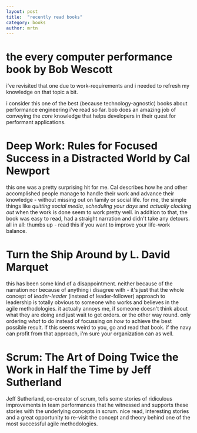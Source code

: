 ```yaml
---
layout: post
title:  "recently read books"
category: books
author: mrtn
---
```


# the every computer performance book by Bob Wescott

i've revisited that one due to work-requirements and i needed to refresh my knowledge on that topic a bit. 

i consider this one of the best (because technology-agnostic) books about performance engineering i've read so far. bob does an amazing job of conveying the *core* knowledge that helps developers in their quest for performant applications. 

# Deep Work: Rules for Focused Success in a Distracted World by Cal Newport 

this one was a pretty surprising hit for me. Cal describes how he and other accomplished people manage to handle their work and advance their knowledge - without missing out on family or social life. for me, the simple things like _quitting social media_, _scheduling your days_ and _actually clocking out_ when the work is done seem to work pretty well. in addition to that, the book was easy to read, had a straight narration and didn't take any detours. all in all: thumbs up - read this if you want to improve your life-work balance.  

# Turn the Ship Around by L. David Marquet

this has been some kind of a disappointment. neither because of the narration nor because of anything i disagree with - it's just that the whole concept of _leader-leader_ (instead of leader-follower) approach to leadership is totally obvious to someone who works and believes in the agile methodologies. it actually annoys me, if someone doesn't think about what they are doing and just wait to get orders. or the other way round. only ordering *what* to do instead of focussing on *how* to achieve the best possible result. if this seems weird to you, go and read that book. if the navy can profit from that approach, i'm sure your organization can as well.

# Scrum: The Art of Doing Twice the Work in Half the Time by Jeff Sutherland

Jeff Sutherland, co-creator of scrum, tells some stories of ridiculous improvements in team performances that he witnessed and supports these stories with the underlying concepts in scrum. nice read, interesting stories and a great opportunity to re-visit the concept and theory behind one of the most successful agile methodologies. 
